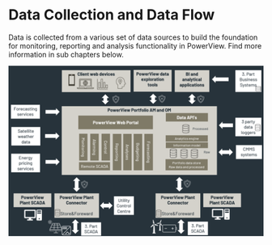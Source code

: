 # Data Collection and Data Flow

Data is collected from a various set of data sources to build the foundation for monitoring, reporting and analysis functionality in PowerView.
Find more information in sub chapters below.

![Data Flow](../img/SoftwareArchitecture.png)
